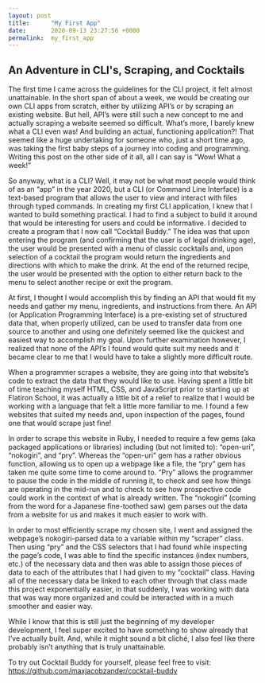 ```yaml
---
layout: post
title:      "My First App"
date:       2020-09-13 23:27:56 +0000
permalink:  my_first_app
---
```


## An Adventure in CLI's, Scraping, and Cocktails

The first time I came across the guidelines for the CLI project, it felt almost unattainable. In the short span of about a week, we would be creating our own CLI apps from scratch, either by utilizing API’s or by scraping an existing website. But hell, API’s were still such a new concept to me and actually scraping a website seemed so difficult. What’s more, I barely knew what a CLI even was! And building an actual, functioning application?! That seemed like a huge undertaking for someone who, just a short time ago, was taking the first baby steps of a journey into coding and programming. Writing this post on the other side of it all, all I can say is “Wow! What a week!”

So anyway, what is a CLI? Well, it may not be what most people would think of as an “app” in the year 2020, but a CLI (or Command Line Interface) is a text-based program that allows the user to view and interact with files through typed commands. In creating my first CLI application, I knew that I wanted to build something practical. I had to find a subject to build it around that would be interesting for users and could be informative. I decided to create a program that I now call “Cocktail Buddy.” The idea was that upon entering the program (and confirming that the user is of legal drinking age), the user would be presented with a menu of classic cocktails and, upon selection of a cocktail the program would return the ingredients and directions with which to make the drink. At the end of the returned recipe, the user would be presented with the option to either return back to the menu to select another recipe or exit the program.

At first, I thought I would accomplish this by finding an API that would fit my needs and gather my menu, ingredients, and instructions from there. An API (or Application Programming Interface) is a pre-existing set of structured data that, when properly utilized, can be used to transfer data from one source to another and using one definitely seemed like the quickest and easiest way to accomplish my goal. Upon further examination however, I realized that none of the API’s I found would quite suit my needs and it became clear to me that I would have to take a slightly more difficult route.

When a programmer scrapes a website, they are going into that website’s code to extract the data that they would like to use. Having spent a little bit of time teaching myself HTML, CSS, and JavaScript prior to starting up at Flatiron School, it was actually a little bit of a relief to realize that I would be working with a language that felt a little more familiar to me. I found a few websites that suited my needs and, upon inspection of the pages, found one that would scrape just fine!

In order to scrape this website in Ruby, I needed to require a few gems (aka packaged applications or libraries) including (but not limited to): “open-uri”, “nokogiri”, and “pry”. Whereas the “open-uri” gem has a rather obvious function, allowing us to open up a webpage like a file, the “pry” gem has taken me quite some time to come around to. “Pry” allows the programmer to pause the code in the middle of running it, to check and see how things are operating in the mid-run and to check to see how prospective code could work in the context of what is already written. The “nokogiri” (coming from the word for a Japanese fine-toothed saw) gem parses out the data from a website for us and makes it much easier to work with.

In order to most efficiently scrape my chosen site, I went and assigned the webpage’s nokogiri-parsed data to a variable within my “scraper” class. Then using “pry” and the CSS selectors that I had found while inspecting the page’s code, I was able to find the specific instances (index numbers, etc.) of the necessary data and then was able to assign those pieces of data to each of the attributes that I had given to my “cocktail” class. Having all of the necessary data be linked to each other through that class made this project exponentially easier, in that suddenly, I was working with data that was way more organized and could be interacted with in a much smoother and easier way.

While I know that this is still just the beginning of my developer development, I feel super excited to have something to show already that I’ve actually built. And, while it might sound a bit cliché, I also feel like there probably isn’t anything that is truly unattainable.

To try out Cocktail Buddy for yourself, please feel free to visit: https://github.com/maxjacobzander/cocktail-buddy
